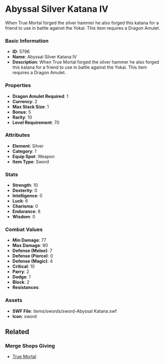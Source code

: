 # Abyssal Silver Katana IV

When True Mortal forged the silver hammer he also forged this katana for a friend to use in battle against the Yokai. This item requires a Dragon Amulet.

### Basic Information

- **ID**: 5796
- **Name**: Abyssal Silver Katana IV
- **Description**: When True Mortal forged the silver hammer he also forged this katana for a friend to use in battle against the Yokai. This item requires a Dragon Amulet.

### Properties

- **Dragon Amulet Required**: 1
- **Currency**: 2
- **Max Stack Size**: 1
- **Bonus**: 5
- **Rarity**: 10
- **Level Requirement**: 70

### Attributes

- **Element**: Silver
- **Category**: 1
- **Equip Spot**: Weapon
- **Item Type**: Sword

### Stats

- **Strength**: 10
- **Dexterity**: 0
- **Intelligence**: 0
- **Luck**: 6
- **Charisma**: 0
- **Endurance**: 8
- **Wisdom**: 0

### Combat Values

- **Min Damage**: 77
- **Max Damage**: 90
- **Defense (Melee)**: 7
- **Defense (Pierce)**: 0
- **Defense (Magic)**: 4
- **Critical**: 10
- **Parry**: 2
- **Dodge**: 1
- **Block**: 2
- **Resistances**: 

### Assets

- **SWF File**: items/swords/sword-Abyssal Katana.swf
- **Icon**: sword

## Related

### Merge Shops Giving

- [True Mortal](../merge-shops/93-true-mortal.md)

